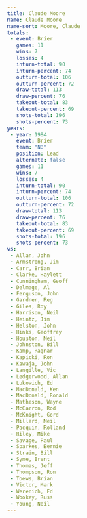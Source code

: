 ```yaml
---
title: Claude Moore
name: Claude Moore
name-sort: Moore, Claude
totals:
 - event: Brier
   games: 11
   wins: 7
   losses: 4
   inturn-total: 90
   inturn-percent: 74
   outturn-total: 106
   outturn-percent: 72
   draw-total: 113
   draw-percent: 76
   takeout-total: 83
   takeout-percent: 69
   shots-total: 196
   shots-percent: 73
years:
 - year: 1984
   event: Brier
   team: "NB"
   position: Lead
   alternate: false
   games: 11
   wins: 7
   losses: 4
   inturn-total: 90
   inturn-percent: 74
   outturn-total: 106
   outturn-percent: 72
   draw-total: 113
   draw-percent: 76
   takeout-total: 83
   takeout-percent: 69
   shots-total: 196
   shots-percent: 73
vs:
 - Allan, John
 - Armstrong, Jim
 - Carr, Brian
 - Clarke, Haylett
 - Cunningham, Geoff
 - Delmage, Al
 - Ferguson, John
 - Gardner, Reg
 - Giles, Roy
 - Harrison, Neil
 - Heintz, Jim
 - Helston, John
 - Hinks, Geoffrey
 - Houston, Neil
 - Johnston, Bill
 - Kamp, Ragnar
 - Kapicki, Ron
 - Kawaja, John
 - Langille, Vic
 - Ledgerwood, Allan
 - Lukowich, Ed
 - MacDonald, Ken
 - MacDonald, Ronald
 - Matheson, Wayne
 - McCarron, Rod
 - McKnight, Gord
 - Millard, Neil
 - Pacquin, Rolland
 - Riley, Mike
 - Savage, Paul
 - Sparkes, Bernie
 - Strain, Bill
 - Syme, Brent
 - Thomas, Jeff
 - Thompson, Ron
 - Toews, Brian
 - Victor, Mark
 - Werenich, Ed
 - Wookey, Russ
 - Young, Neil
---
```

